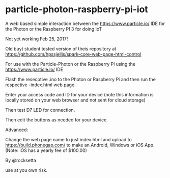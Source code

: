 # particle-photon-raspberry-pi-iot
A web based simple interaction between the https://www.particle.io/ IDE for the Photon or the Raspberry PI 3 for doing IoT 



Not yet working Feb 25, 2017!

Old buyt student tested version of theis repository at https://github.com/hpssjellis/spark-core-web-page-html-control


For use with the Particle-Photon or the Raspberry Pi using the https://www.particle.io/ IDE


Flash the resecptive .ino to the Photon or Raspberry Pi and then run the respective -index.html web page.

Enter your access code and ID for your device (note this information is locally stored on your web browser and not sent for cloud storage)

Then test D7 LED for connection.


Then edit the buttons as needed for your device.


Advanced:

Change the web page name to just index.html and upload to https://build.phonegap.com/ to make an Android, Windows or iOS App. (Note: iOS has a yearly fee of $100.00)



By @rocksetta

use at you own risk.
